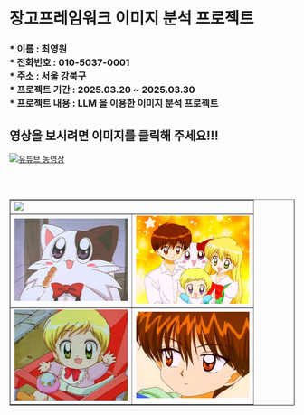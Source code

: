
<h1> 장고프레임워크 이미지 분석 프로젝트 </h1>

<h3>
* 이름 : 최영원 <br>
* 전화번호 : 010-5037-0001 <br>
* 주소 : 서울 강북구 <br>
* 프로젝트 기간 : 2025.03.20 ~ 2025.03.30 <br>
* 프로젝트 내용 : LLM 을 이용한 이미지 분석 프로젝트   <br>
</h3>


<h2> 영상을 보시려면 이미지를 클릭해 주세요!!! </h2> 

[![유튜브 동영상](https://github.com/majustory/DjangoProject/blob/master/static/img/main.jpg?raw=true)](https://www.youtube.com/watch?v=cgz6o06AQPE)

<br> <br>

<table border=1  width=100%>
<tr  >
  
  <td colspan="2" > <img src="https://github.com/majustory/DjangoProject/blob/master/readme/0.JPG?raw=true"  />  </td>
  
</tr>
  
<tr>
  <td  > <img src="https://github.com/hjk-hjk/flask/blob/master/ridmi/baba.PNG?raw=true" width=200 />  </td>
  
  <td  > <img src="https://github.com/hjk-hjk/flask/blob/master/ridmi/ddd.PNG?raw=true" width=200 />  </td>
</tr>  

<tr>
  <td  > <img src="https://github.com/hjk-hjk/flask/blob/master/ridmi/ruda.PNG?raw=true" width=200 />  </td>
  
  <td  > <img src="https://github.com/hjk-hjk/flask/blob/master/ridmi/uni.PNG?raw=true" width=200 />  </td>
</tr>  

</table>
